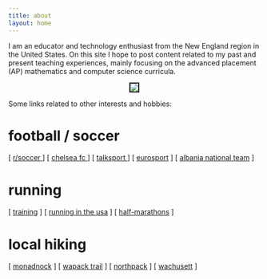 ```yaml
---
title: about
layout: home
---
```



I am an educator and technology enthusiast from the New England region in the United States. On this site I hope to post content related to my past and present teaching experiences, mainly focusing on the advanced placement (AP) mathematics and computer science curricula.

  

<p align="center"><img src="../d-img/profile3.png" border="2"> </p>


Some links related to other interests and hobbies:

# football / soccer

[ <a href="https://reddit.com/r/soccer/" target="_blank">r/soccer </a> ]
[ <a href="https://www.chelseafc.com/en" target="_blank">chelsea fc </a> ] 
[ <a href="https://www.youtube.com/channel/UCWw6scNyopJ0yjMu1SyOEyw" target="_blank">talksport </a> ]
[ <a href="https://www.eurosport.com/football/" target="_blank">eurosport</a> ]
[ <a href="https://fshf.org/national/kombetarja/" target="_blank">albania national team</a> ]

# running

[ <a href="https://www.halhigdon.com/training/half-marathon-training/" target="_blank">training</a> ]
[ <a href="https://runningintheusa.com/" target="_blank">running in the usa</a> ]
[ <a href="https://www.halfmarathons.net/" target="_blank">half-marathons</a> ]

# local hiking

[ <a href="https://www.nhstateparks.org/find-parks-trails/monadnock-state-park" target="_blank">monadnock</a> ]
[ <a href="https://wapack.org/" target="_blank">wapack trail</a> ]
[ <a href="https://www.nhstateparks.org/find-parks-trails/miller-state-park" target="_blank">northpack</a> ]
[ <a href="https://www.mass.gov/locations/wachusett-mountain-state-reservation" target="_blank">wachusett</a> ]





